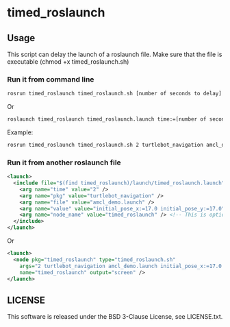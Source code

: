 # timed_roslaunch
## Usage
This script can delay the launch of a roslaunch file.
Make sure that the file is executable (chmod +x timed_roslaunch.sh)

### Run it from command line

```bash
rosrun timed_roslaunch timed_roslaunch.sh [number of seconds to delay] [rospkg] [roslaunch file] [arguments (optional)]
```

Or

```bash
roslaunch timed_roslaunch timed_roslaunch.launch time:=[number of second to delay] pkg:=[rospkg] file:=[roslaunch file] value:=[arguments (optional)]
```

Example:

```bash
rosrun timed_roslaunch timed_roslaunch.sh 2 turtlebot_navigation amcl_demo.launch initial_pose_x:=17.0 initial_pose_y:=17.0"
```

### Run it from another roslaunch file

```xml
<launch>
  <include file="$(find timed_roslaunch)/launch/timed_roslaunch.launch">
    <arg name="time" value="2" />
    <arg name="pkg" value="turtlebot_navigation" />
    <arg name="file" value="amcl_demo.launch" />
    <arg name="value" value="initial_pose_x:=17.0 initial_pose_y:=17.0" />
    <arg name="node_name" value="timed_roslaunch" /> <!-- This is optional argment -->
  </include>
</launch>
```

Or

```xml
<launch>
  <node pkg="timed_roslaunch" type="timed_roslaunch.sh"
    args="2 turtlebot_navigation amcl_demo.launch initial_pose_x:=17.0 initial_pose_y:=17.0"
    name="timed_roslaunch" output="screen" />
</launch>
```

## LICENSE
This software is released under the BSD 3-Clause License, see LICENSE.txt.
